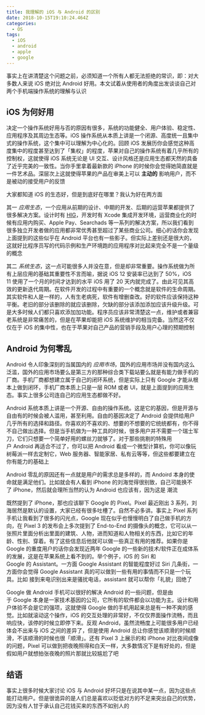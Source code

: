 ```yaml
---
title: 我理解的 iOS 与 Android 的区别
date: 2018-10-15T19:10:24.464Z
categories:
  - OS
tags:
  - iOS
  - android
  - apple
  - google
---
```


事实上在讲清楚这个问题之前，必须知道一个所有人都无法拒绝的常识，即：对大多数人来说 iOS 绝对比 Android 好用。本文试着从使用者的角度出发谈谈自己对两个手机端操作系统的理解与认识

## iOS 为何好用

决定一个操作系统好用与否的原因有很多，系统的功能健全、用户体验、稳定性、应用程序及其周边生态等。iOS 操作系统从本质上讲是一个闭源、高度统一且集中式的操作系统，这个集中可以理解为中心化的。回顾 iOS 发展历你会感觉这种高度集中的程度甚至达到了「集权」的程度，苹果对自己的操作系统有着几乎所有的控制权，这就使得 iOS 系统无论是 UI 交互、设计风格还是应用生态都天然的具备了近乎完美的一致性。当你手里拿着最新款的 iPhone 的时候你会觉得她简直就是一件艺术品。深层次上这就使得苹果的产品在审美上可以 **主动的** 影响用户，而不是被动的接受用户的反馈

大家都知道 iOS 的生态好，但是到底好在哪里？我认为好在两方面

其一 *应用生态*，一个应用从前期的设计、中期的开发、后期的运营苹果都提供了很多解决方案。设计时有 [HIG](https://developer.apple.com/design/human-interface-guidelines/ "human-interface-guidelines")，开发时有 Xcode 集成开发环境，运营商业化的时候有应用内购买、Apple Pay、Searchads 等一系列的解决方案，所以我们看到很多独立开发者做的应用都非常优秀甚至超过了某些商业公司。细心的话你会发现上面提到的这些似乎在 Android 平台也有一些影子。但实际上差别还是很大的，这就好比程序员写的代码示例和生产环境跑的应用程序对比起来完全不是一个量级的概念

其二 *系统生态*，这一点可能很多人并没在意，但是却非常重要。操作系统做为所有上层应用的基础其重要性不言而喻，据说 iOS 12 安装率已达到了 50%，iOS 11 使用了一个月的时间才达到的水平 iOS 用了 20 天内就完成了。由此可见其高效的更新迭代周期。在软件开发的过程中有重要的一个概念就是软件的生命周期。其实软件和人是一样的，人有生老病死，软件有增删查改。好的软件应该保持这种平衡。老旧的部分该删除的就应该删除，欠缺的部分该添加添加应该升级升级。可是大多时候人们都只喜欢添加加功能。程序员应该非常清楚这一点，维护或者兼容老系统是非常痛苦的，但是在苹果却能把 iOS 系统维护的相当完备。当然这不仅仅在于 iOS 的集中性，也在于苹果对自己产品的营销手段及用户心理的预期控制

## Android 为何零乱

Android 令人印象深刻的当属国内的 *应用市场*，国外的应用市场并没有国内这么泛滥，国外的应用市场要么是第三方的那种综合类下载站要么就是有能力做手机的厂商。手机厂商都想建立属于自己的闭环系统，但是实际上只有 Google 才能从根本上做到闭环，手机厂商本质上只是一层 ROM 或者 UI，就是上面提到的应用生态。事实上很多公司连自己的应用生态都做不好。

Android 系统本质上讲是一个开源、自由的操作系统。这是它的基因，但是开源与自由有的时候会被人滥用，甚至利用。自由的基因决定了 Android 会提供给用户几乎所有的选择和路径。你喜欢的不喜欢的、想要的不想要的它统统都有，你不得不自己做出选择。但是当手机做为一种工具的时候，很多用户并不需要一个瑞士军刀，它们只想要一个简单好用的螺丝刀就够了。对于那些挑剔的特殊用户 Android 再适合不过了，你可以把 Android 看成一个微型计算机，你可以像玩树莓派一样去定制它，Web 服务器、智能家居、私有云等等，但这些都要建立在你有能力的基础上

Android 零乱的原因还有一点就是用户的需求总是多样的，而 Andoird 本身的使命就是满足他们。比如就会有人看到 iPhone 的刘海觉得很别致，自己可能换不了 iPhone，然后就会理所当然的认为 Android 也应该有，因为这是 潮流

既然提到了 iPhone，那也应该聊下 Google 的 Pixel。Pixel 最近刚出 3 系列，刘海居然是默认的设置，大家已经有很多吐槽了。自然不必多讲。事实上 Pixel 系列手机让我看到了很多的闪光点，Google 现在似乎也慢慢明白了自己做手机的方向，在 Pixel 3 的发布会上多次提到了 End-to-End 的摄像头的概念，它可以从一张照片里面分析出里面的建筑、人物，进而知道和人物相关的东西，比如它的年龄、性别、穿着。有了这些信息后他就可以做一些真正有用的推荐。如果你是 Google 的重度用户的话你会发现近两年 Google 的一些新的技术/软件正在成体系的发展，这是在苹果系统上看不到的。举个例子，iOS 的 Siri 和 Google 的 Assistant。一方面 Google Assistant 的智能程度好过 Siri 几条街，一方面你会觉得 Google Assistant 真的可以做到一些有用的事情而不只是一个玩具。比如 接到来电识别出来是骚扰电话，assistant 就可以帮你「礼貌」回绝了

 Google 做 Android 手机可以很好的解决 Android 的一些问题，但是由于 Google 本身是一家技术基因的公司，它所有的软件都会以功能为主。设计和用户体验不会是它的强项，这就使得 Google 做的手机用起来总是有一种不爽的感觉。比如就滚动这个操作，iOS 的交互处理的非常好，不仅仅界面操作流畅，而且响应快，该停的时候立即停下来。反观 Android，虽然流畅度上可能很多用户已经体会不出来与 iOS 之间的差异了，但是使用 Android 总让你感觉该顺滑的时候顺滑，不该顺滑的时候也很「顺滑」。还有 Pixel 3 上展示的和 iPhone 对比夜间成像的问题，Pixel 可以做到把夜晚照得和白天一样，大多数情况下是有好处的，但是假如用户就想拍张夜晚的照片那就比较尴尬了吧

## 结语

事实上很多时候大家讨论 iOS 与 Android 好坏只是在说其中某一点，因为这些点能打动用户。但是很诡异的是人们总是喜欢以贬低对方的不足来突出自己的优势，因为没有人甘于承认自己花钱买来的东西不如别人的